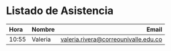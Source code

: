 # Listado de Asistencia

 Hora |  Nombre | Email
:---- | ----- | ---: | 
10:55 | Valeria | valeria.rivera@correounivalle.edu.co
